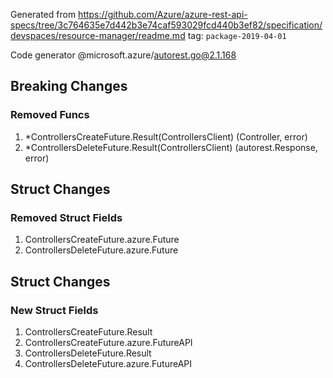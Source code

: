 Generated from https://github.com/Azure/azure-rest-api-specs/tree/3c764635e7d442b3e74caf593029fcd440b3ef82/specification/devspaces/resource-manager/readme.md tag: `package-2019-04-01`

Code generator @microsoft.azure/autorest.go@2.1.168

## Breaking Changes

### Removed Funcs

1. *ControllersCreateFuture.Result(ControllersClient) (Controller, error)
1. *ControllersDeleteFuture.Result(ControllersClient) (autorest.Response, error)

## Struct Changes

### Removed Struct Fields

1. ControllersCreateFuture.azure.Future
1. ControllersDeleteFuture.azure.Future

## Struct Changes

### New Struct Fields

1. ControllersCreateFuture.Result
1. ControllersCreateFuture.azure.FutureAPI
1. ControllersDeleteFuture.Result
1. ControllersDeleteFuture.azure.FutureAPI
